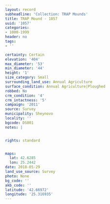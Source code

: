 ```yaml
---
layout: record
subheadline: 'Collection: TRAP Mounds'
title: TRAP Mound - 1057
uuid: '1057'
categories:
- 1000-1999
header: no
tags:
- ''

certainty: Certain
elevation: '404'
max_diameter: '53'
min_diameter: '44'
height: '1'
size_category: Small
surrounding_land_use: Annual Agriculture
surface_condition: Annual Agriculture|Ploughed
robbed: No
crm_condition: '4'
crm_intactness: '5'
campaign: '2011'
source: Survey
municipality: Sheynovo
locality: ''
bgcode: DS001
notes: |


rights: standard


maps:
  lat: 42.6285
  lon: 25.2442
date: 2018-05-29
land_use_source: Survey
photo: None
bg_code: ''
akb_code: ''
latitude: '42.66972'
longitude: '25.316935'
---
```

